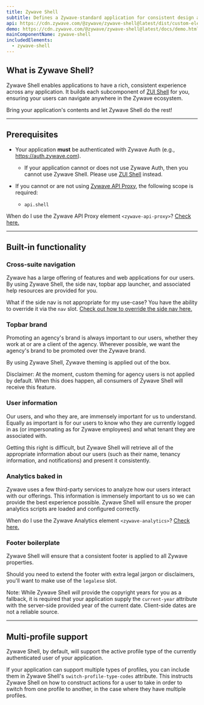 ```yaml
---
title: Zywave Shell
subtitle: Defines a Zywave-standard application for consistent design and navigation.
api: https://cdn.zywave.com/@zywave/zywave-shell@latest/dist/custom-elements.json
demo: https://cdn.zywave.com/@zywave/zywave-shell@latest/docs/demo.html
mainComponentName: zywave-shell
includedElements:
  - zywave-shell
---
```

## What is Zywave Shell?

Zywave Shell enables applications to have a rich, consistent experience across any application. It builds each subcomponent of [ZUI Shell](/design-system/components/shell) for you, ensuring your users can navigate anywhere in the Zywave ecosystem. 

Bring your application's contents and let Zywave Shell do the rest!

---

## Prerequisites

* Your application **must** be authenticated with Zywave Auth (e.g., <https://auth.zywave.com>).

  * If your application cannot or does not use Zywave Auth, then you cannot use Zywave Shell. Please use [ZUI Shell](/design-system/components/shell/) instead.
* If you cannot or are not using [Zywave API Proxy](/application-framework/components/api-proxy/?tab=usage), the following scope is required:

  * `api.shell`

<docs-note>When do I use the Zywave API Proxy element `<zywave-api-proxy>`? [Check here.](/application-framework/components/api-proxy/?tab=usage)</docs-note>

---

## Built-in functionality

### Cross-suite navigation

Zywave has a large offering of features and web applications for our users. By using Zywave Shell, the side nav, topbar app launcher, and associated help resources are provided for you.

<docs-note>What if the side nav is not appropriate for my use-case? You have the ability to override it via the `nav` slot. [Check out how to override the side nav here.](/application-framework/components/shell/?tab=demos#override-side-nav)</docs-note>

<docs-spacer size="small"></docs-spacer>

### Topbar brand

Promoting an agency's brand is always important to our users, whether they work at or are a client of the agency. Wherever possible, we want the agency's brand to be promoted over the Zywave brand.

By using Zywave Shell, Zywave theming is applied out of the box.

<docs-note>Disclaimer: At the moment, custom theming for agency users is not applied by default. When this does happen, all consumers of Zywave Shell will receive this feature.</docs-note>

<docs-spacer size="small"></docs-spacer>

### User information

Our users, and who they are, are immensely important for us to understand. Equally as important is for our users to know who they are currently logged in as (or impersonating as for Zywave employees) and what tenant they are associated with.

Getting this right is difficult, but Zywave Shell will retrieve all of the appropriate information about our users (such as their name, tenancy information, and notifications) and present it consistently.

<docs-spacer size="small"></docs-spacer>

### Analytics baked in

Zywave uses a few third-party services to analyze how our users interact with our offerings. This information is immensely important to us so we can provide the best experience possible. Zywave Shell will ensure the proper analytics scripts are loaded and configured correctly.

<docs-note>When do I use the Zywave Analytics element `<zywave-analytics>`? [Check here.](/application-framework/components/analytics)</docs-note>

<docs-spacer size="small"></docs-spacer>

### Footer boilerplate

Zywave Shell will ensure that a consistent footer is applied to all Zywave properties.

Should you need to extend the footer with extra legal jargon or disclaimers, you'll want to make use of the `legalese` slot.

<docs-note>Note: While Zywave Shell *will* provide the copyright years for you as a fallback, it is required that your application supply the `current-year` attribute with the server-side provided year of the current date. Client-side dates are not a reliable source.</docs-note>

---

## Multi-profile support

Zywave Shell, by default, will support the active profile type of the currently authenticated user of your application.

If your application can support multiple types of profiles, you can include them in Zywave Shell's `switch-profile-type-codes` attribute. This instructs Zywave Shell on how to construct actions for a user to take in order to switch from one profile to another, in the case where they have multiple profiles.